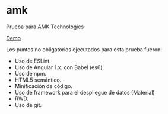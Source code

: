 # amk
Prueba para AMK Technologies

[Demo](https://carlosghm.github.io/amk)

Los puntos no obligatorios ejecutados para esta prueba fueron:

* Uso de ESLint.
* Uso de Angular 1.x. con Babel (es6).
* Uso de npm.
* HTML5 semántico.
* Minificación de código.
* Uso de framework para el despliegue de datos (Material)
* RWD.
* Uso de git.
